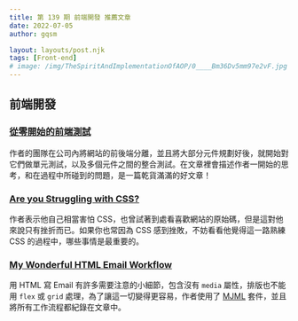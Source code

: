 ```yaml
---
title: 第 139 期 前端開發 推薦文章
date: 2022-07-05
author: gqsm

layout: layouts/post.njk
tags: [Front-end]
# image: /img/TheSpiritAndImplementationOfAOP/0____Bm36Dv5mm97e2vF.jpg
---
```


## 前端開發
<!-- summary -->

### [從零開始的前端測試](https://medium.com/asiayo-engineering/%E5%BE%9E%E9%9B%B6%E9%96%8B%E5%A7%8B%E7%9A%84%E5%89%8D%E7%AB%AF%E6%B8%AC%E8%A9%A6-b41689b84996)

作者的團隊在公司內將網站的前後端分離，並且將大部分元件規劃好後，就開始對它們做單元測試，以及多個元件之間的整合測試。在文章裡會描述作者一開始的思考，和在過程中所碰到的問題，是一篇乾貨滿滿的好文章！

<!-- summary -->

### [Are you Struggling with CSS?](https://blog.reactplay.io/are-you-struggling-with-css)

作者表示他自己相當害怕 CSS，也曾試著到處看喜歡網站的原始碼，但是這對他來說只有挫折而已。如果你也常因為 CSS 感到挫敗，不妨看看他覺得這一路熟練 CSS 的過程中，哪些事情是最重要的。

### [My Wonderful HTML Email Workflow](https://www.joshwcomeau.com/react/wonderful-emails-with-mjml-and-mdx/#integrating-with-email-service-providers)

用 HTML 寫 Email 有許多需要注意的小細節，包含沒有 `media` 屬性，排版也不能用 `flex` 或 `grid` 處理，為了讓這一切變得更容易，作者使用了 [MJML](https://mjml.io/) 套件，並且將所有工作流程都紀錄在文章中。
